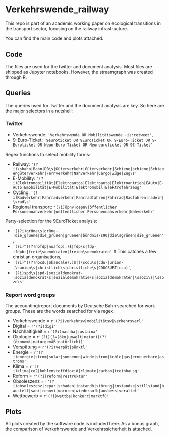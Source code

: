 # Verkehrswende_railway
This repo is part of an academic working paper on ecological transitions in the transport sector, focusing on the railway infrastructure.

You can find the main code and plots attached.
## Code
The files are used for the twitter and document analysis. Most files are shipped as Jupyter notebooks. However, the streamgraph was created through R.

## Queries
The queries used for Twitter and the document analysis are key. So here are the major selectors in a nutshell:

### Twitter
- Verkehrswende: `'Verkehrswende OR Mobilitätswende -is:retweet'`,
- 9-Euro-Ticket: `'9euroticket OR 9EuroTicket OR 9-Euro-Ticket OR 9-Euroticket OR Neun-Euro-Ticket OR Neuneuroticket OR 9€-Ticket'`

Regex functions to select mobility forms:
- Railway: `'(?i)\sbahn|Bahn|DB\s|Güterverkehr|Güterverkehr|Schiene|schiene|Schienengüterverkehr|Fernverkehr|Nahverkehr|Cargo|Züge|Zug\s'`
- E-Mobility: `'(?i)Elektromobilität|Elektroautos|Elektroauto|Elektroantrieb|EAuto|E-Auto|Emobilität|E-Mobilität|Elektromobil|Elektrofahrzeug'`
- Cycling: `'(?i)Radverkehr|Fahrradverkehr|Fahrradfahren|Fahrrad|Radfahren|radeln|\srad\s'`
- Regional transport: `'(?i)öpnv|oepnv|öffentlicher Personennahverkehr|oeffentlicher Personennahverkehr|Nahverkehr'`

Party-selection for the 9EuroTicket analysis:
- `'((?i)grüne\s|grüne-|die_gruene|die_grünen|gruenen|bündnis\s90|die\sgrünen|die_gruenen'`,
- `'(?i)^((?!nofdp|noafdp).)$|fdp\s|fdp-|fdpbt|freie\sdemokraten|freien\sdemokraten'` # This catches a few christian organisations,
- `'(?i)^((?!nocdu|Skandale).)$|(\scdu\s|cdu-|union-|\sunion\s|christlich\s|christliche\s|CDUCSUBT|csu)'`,
- `'(?i)spd\s|spd-|sozialdemokrat-|sozialdemokrat\s|sozialdemokratie\s|sozialdemokraten|\ssozi\s|\ssoze\s'`

### Report word groups
The accounting/report documents by Deutsche Bahn searched for work groups. These are the words searched for via regex:
- Verkehrswende = `r'(?i)verkehrsw|mobilitätsw|verkehrsverl'`
- Digital = `r'(?i)digi'`
- Nachhaltigkeit = `r'(?i)nachha|sustaina'`
- Ökologie = `r'(?i)(?=(öko|umwelt|natur))(?!(ökonomi|naturgemäß|natürlich))'`
- Verspätung = `r'(?i)verpät|pünktl'`
- Energie = `r'(?i)energie|strom|solar|sonnenen|winde|strom|kohle|gas|erneuerbare|astroms'`
- Klima = `r'(?i)klima|co2|kohlenstoffdioxid|climate|carbon|treibhausg'`
- Reform = `r'(?i)reform|restruktur'`
- Obsoleszenz = `r'(?i)obsoleszenz|repar|schaden|instandh|störung|instandse|stillstand|baustell|sani|renovi|mainten|wiederaufb|ausbess|veraltet'`
- Wettbewerb = `r'(?i)wettbe|konkurr|marktfü'`

## Plots
All plots created by the software code is included here. As a bonus graph, the comparison of Verkehrswende and Verkehrssicherheit is attached.
